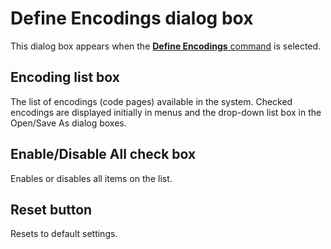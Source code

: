 # Define Encodings dialog box

This dialog box appears when the
[**Define Encodings** command](../../cmd/tools/define_code_page) is selected.

## Encoding list box

The list of encodings (code pages) available in the system. Checked encodings are displayed initially in menus and the drop-down list box in the Open/Save As dialog boxes.

## Enable/Disable All check box

Enables or disables all items on the list.

## Reset button

Resets to default settings.

